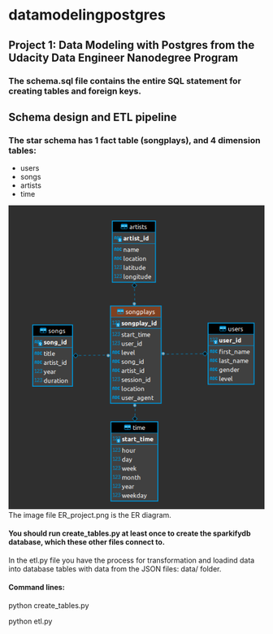 # datamodelingpostgres
## Project 1: Data Modeling with Postgres from the Udacity Data Engineer Nanodegree Program


### The schema.sql file contains the entire SQL statement for creating tables and foreign keys.

## Schema design and ETL pipeline
### The star schema has 1 fact table (songplays), and 4 dimension tables:
<ul>
<li>users</li>
<li>songs</li>
<li>artists</li>
<li>time</li>
</ul>

![ER Diagram](/ER_project.png)
The image file ER_project.png is the ER diagram.
#### You should run create_tables.py at least once to create the sparkifydb database, which these other files connect to. 

In the etl.py file you have the process for transformation and loadind data into database tables with data from the JSON files: data/ folder.

#### Command lines: 
python create_tables.py

python etl.py
